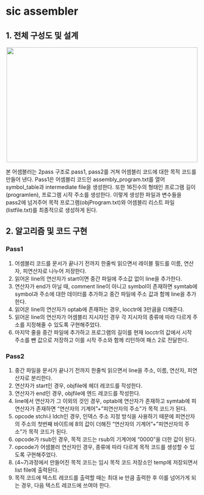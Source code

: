 # sic assembler
## 1. 전체 구성도 및 설계

<p align="center"><img src="https://user-images.githubusercontent.com/43545606/93041279-1a457980-f687-11ea-8f6c-fd18e468f13a.png" width="500" height="300"></p>

본 어셈블러는 2pass 구조로 pass1, pass2를 거쳐 어셈블리 코드에 대한 목적 코드를 만들어 낸다. Pass1은 어셈블리 코드인 assembly_program.txt를 열어 symbol_table과 intermediate file을 생성한다. 또한 16진수의 형태인 프로그램 길이(programlen), 프로그램 시작 주소를 생성한다. 이렇게 생성한 파일과 변수들을 pass2에 넘겨주어 목적 프로그램(objProgram.txt)와 어셈블리 리스트 파일(listfile.txt)를 최종적으로 생성하게 된다.

## 2. 알고리즘 및 코드 구현

### Pass1
1. 어셈블리 코드를 문서가 끝나기 전까지 한줄씩 읽으면서 레이블 필드를 이름, 연산자, 피연산자로 나누어 저장한다.
2. 읽어온 line의 연산자가 start이면 중간 파일에 주소값 없이 line을 추가한다.
3. 연산자가 end가 아닐 때, comment line이 아니고 symbol이 존재하면 symtab에 symbol과 주소에 대한 데이터를 추가하고 중간 파일에 주소 값과 함께 line을 추가한다.
4. 읽어온 line의 연산자가 optab에 존재하는 경우, locctr에 3만큼을 더해준다.
5. 읽어온 line의 연산자가 어셈블리 지시자인 경우 각 지시자의 종류에 따라 다르게 주소를 지정해줄 수 있도록 구현해주었다.
6. 마지막 줄을 중간 파일에 추가하고 프로그램의 길이를 현재 locctr의 값에서 시작 주소를 뺀 값으로 저장하고 이를 시작 주소와 함께 리턴하여 패스 2로 전달한다.

### Pass2

1. 중간 파일을 문서가 끝나기 전까지 한줄씩 읽으면서 line을 주소, 이름, 연산자, 피연산자로 분리한다.
2. 연산자가 start인 경우, objfile에 헤더 레코드를 작성한다.
3. 연산자가 end인 경우, objfile에 엔드 레코드를 작성한다.
4. line에서 연산자가 그 이외의 것인 경우, optab에 연산자가 존재하고 symtab에 피연산자가 존재하면 “연산자의 기계어”+”피연산자의 주소”가 목적 코드가 된다.
5. opcode stch나 ldch인 경우, 인덱스 주소 지정 방식을 사용하기 때문에 피연산자의 주소의 첫번째 바이트에 8의 값이 더해진 “연산자의 기계어”+”피연산자의 주소”가 목적 코드가 된다.
6. opcode가 rsub인 경우, 목적 코드는 rsub의 기계어에 “0000”을 더한 값이 된다.
7. opcode가 어셈블러 연산자인 경우, 종류에 따라 다르게 목적 코드를 생성할 수 있도록 구현해주었다.
8. (4~7)과정에서 만들어진 목적 코드는 임시 목적 코드 저장소인 temp에 저장되면서 list file에 출력된다.
9. 목적 코드에 텍스트 레코드를 출력할 때는 최대 ie 만큼 출력한 후 이를 넘어가게 되는 경우, 다음 텍스트 레코드에 쓰여야 한다.
